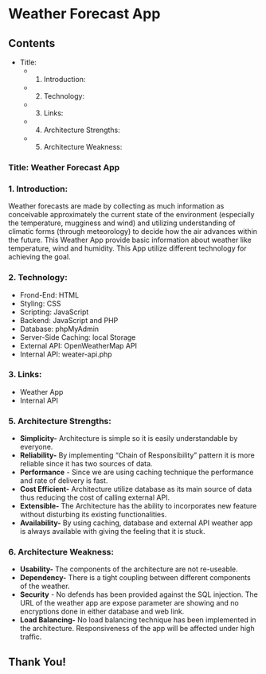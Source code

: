 # Weather Forecast App

## Contents

- Title:
   - 1. Introduction:
   - 2. Technology:
   - 3. Links:
   - 4. Architecture Strengths:
   - 5. Architecture Weakness:


### Title: Weather Forecast App

### 1. Introduction:

Weather forecasts are made by collecting as much information as conceivable approximately
the current state of the environment (especially the temperature, mugginess and wind) and
utilizing understanding of climatic forms (through meteorology) to decide how the air advances
within the future. This Weather App provide basic information about weather like
temperature, wind and humidity. This App utilize different technology for achieving the goal.

### 2. Technology:

- Frond-End: HTML
- Styling: CSS
- Scripting: JavaScript
- Backend: JavaScript and PHP
- Database: phpMyAdmin
- Server-Side Caching: local Storage
- External API: OpenWeatherMap API
- Internal API: weater-api.php

### 3. Links:

- Weather App
- Internal API

### 5. Architecture Strengths:

- **Simplicity-** Architecture is simple so it is easily understandable by everyone.
- **Reliability-** By implementing “Chain of Responsibility” pattern it is more reliable since it
    has two sources of data.
- **Performance** - Since we are using caching technique the performance and rate of
    delivery is fast.
- **Cost Efficient-** Architecture utilize database as its main source of data thus reducing the
    cost of calling external API.
- **Extensible-** The Architecture has the ability to incorporates new feature without
    disturbing its existing functionalities.
- **Availability-** By using caching, database and external API weather app is always available
    with giving the feeling that it is stuck.

### 6. Architecture Weakness:

- **Usability-** The components of the architecture are not re-useable.
- **Dependency-** There is a tight coupling between different components of the weather.
- **Security** - No defends has been provided against the SQL injection. The URL of the
    weather app are expose parameter are showing and no encryptions done in either
    database and web link.
- **Load Balancing-** No load balancing technique has been implemented in the
    architecture. Responsiveness of the app will be affected under high traffic.

## Thank You!
